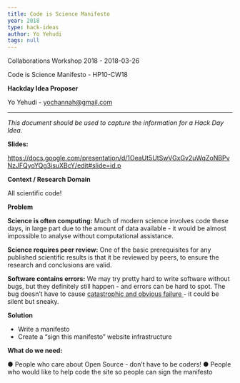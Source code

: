 ```yaml
---
title: Code is Science Manifesto
year: 2018
type: hack-ideas
author: Yo Yehudi
tags: null
---
```


Collaborations Workshop 2018 - 2018-03-26

Code is Science Manifesto - HP10-CW18

**Hackday Idea Proposer**

Yo Yehudi - yochannah@gmail.com

---

*This document should be used to capture the information for a Hack Day Idea.*

**Slides:**

https://docs.google.com/presentation/d/1OeaUt5UtSwVGxGv2uWqZoNBPvNzJFQyoYQg3isuXBcY/edit#slide=id.p

**Context / Research Domain**

All scientific code!

**Problem**

**Science is often computing:** Much of modern science involves code these days, in large part due to the amount of data available - it would be almost impossible to analyse without
computational assistance.

**Science requires peer review:** One of the basic prerequisites for any published scientific
results is that it be reviewed by peers, to ensure the research and conclusions are valid.

**Software contains errors:** We may try pretty hard to write software without bugs, but they definitely still happen - and errors can be hard to spot. The bug doesn’t have to cause [catastrophic and obvious failure](https://www.scientificamerican.com/article/pogue-5-most-embarrassing-software-bugs-in-history/)[ ](https://www.scientificamerican.com/article/pogue-5-most-embarrassing-software-bugs-in-history/) - it could be silent but sneaky.

**Solution**

- Write a manifesto
- Create a “sign this manifesto” website infrastructure

**What do we need:**

● People who care about Open Source - don’t have to be coders!
● People who would like to help code the site so people can sign the manifesto

